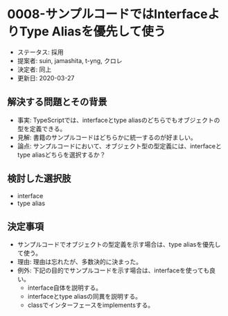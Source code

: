 # 0008-サンプルコードではInterfaceよりType Aliasを優先して使う

* ステータス: 採用
* 提案者: suin, jamashita, t-yng, クロレ
* 決定者: 同上
* 更新日: 2020-03-27

## 解決する問題とその背景

* 事実: TypeScriptでは、interfaceとtype aliasのどちらでもオブジェクトの型を定義できる。
* 見解: 書籍のサンプルコードはどちらかに統一するのが好ましい。
* 論点: サンプルコードにおいて、オブジェクト型の型定義には、interfaceとtype aliasどちらを選択するか？

## 検討した選択肢

* interface
* type alias

## 決定事項

* サンプルコードでオブジェクトの型定義を示す場合は、type aliasを優先して使う。
* 理由: 理由は忘れたが、多数決的に決まった。
* 例外: 下記の目的でサンプルコードを示す場合は、interfaceを使っても良い。
  * interface自体を説明する。
  * interfaceとtype aliasの同異を説明する。
  * classでインターフェースをimplementsする。

